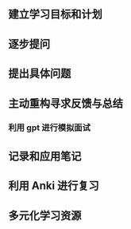 ## 建立学习目标和计划

## 逐步提问

## 提出具体问题

## 主动重构寻求反馈与总结

### 利用 gpt 进行模拟面试

## 记录和应用笔记

## 利用 Anki 进行复习

## 多元化学习资源
